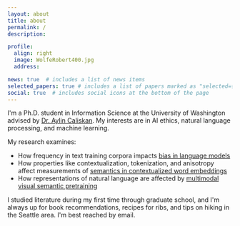 ```yaml
---
layout: about
title: about
permalink: /
description:

profile:
  align: right
  image: WolfeRobert400.jpg
  address: 

news: true  # includes a list of news items
selected_papers: true # includes a list of papers marked as "selected={true}"
social: true  # includes social icons at the bottom of the page
---
```


I'm a Ph.D. student in Information Science at the University of Washington advised by [Dr. Aylin Caliskan](https://ischool.uw.edu/people/faculty/profile/aylin). My interests are in AI ethics, natural language processing, and machine learning.

My research examines:

* How frequency in text training corpora impacts [bias in language models](https://arxiv.org/pdf/2110.00672.pdf)
* How properties like contextualization, tokenization, and anisotropy affect measurements of [semantics in contextualized word embeddings](https://arxiv.org/abs/2203.07504)
* How representations of natural language are affected by [multimodal visual semantic pretraining](https://arxiv.org/pdf/2203.07511.pdf)

I studied literature during my first time through graduate school, and I'm always up for book recommendations, recipes for ribs, and tips on hiking in the Seattle area. I'm best reached by email.